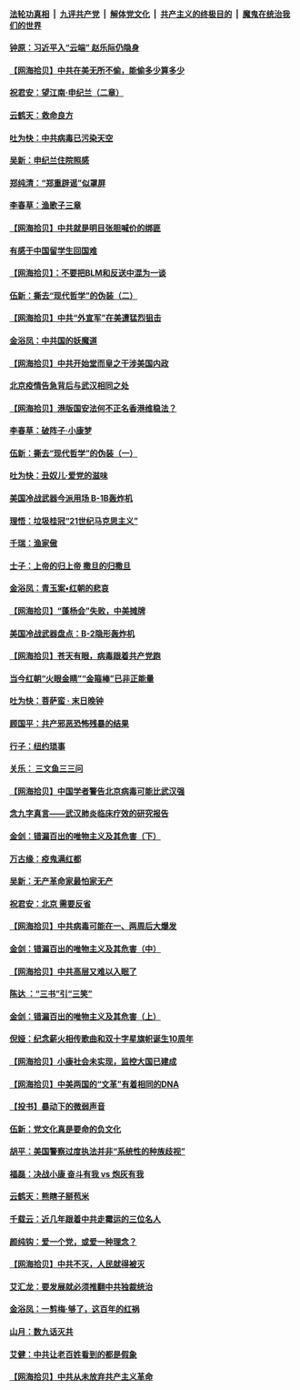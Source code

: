 ####  [法轮功真相](../../../../basic/blob/master/README.md?t=06290502) &nbsp;|&nbsp; [九评共产党](../../../../9ping.md/blob/master/README.md?t=06290502) &nbsp;|&nbsp; [解体党文化](../../../../jtdwh.md/blob/master/README.md?t=06290502)  &nbsp;|&nbsp; [共产主义的终极目的](../../../../gczydzjmd.md/blob/master/README.md?t=06290502) &nbsp;|&nbsp; [魔鬼在统治我们的世界](../../../../mgztzwmdsj.md/blob/master/README.md?t=06290502) 

#### [钟原：习近平入“云端” 赵乐际仍隐身](../pages/nsc993/n12217720.md?t=06290502) 

#### [【网海拾贝】中共在美无所不偷，能偷多少算多少](../pages/nsc993/n12216875.md?t=06290502) 

#### [祝君安：望江南·申纪兰（二章）](../pages/nsc993/n12216556.md?t=06290502) 

#### [云鹤天：救命良方](../pages/nsc993/n12216543.md?t=06290502) 

#### [吐为快：中共病毒已污染天空](../pages/nsc993/n12215786.md?t=06290502) 

#### [吴新：申纪兰住院照感](../pages/nsc993/n12215730.md?t=06290502) 

#### [郑纯清：“郑重辟谣”似罩屏](../pages/nsc993/n12215700.md?t=06290502) 

#### [李春草：渔歌子三章](../pages/nsc993/n12215653.md?t=06290502) 

#### [【网海拾贝】中共就是明目张胆喊价的绑匪](../pages/nsc993/n12215381.md?t=06290502) 

#### [有感于中国留学生回国难](../pages/nsc993/n12212960.md?t=06290502) 

#### [【网海拾贝】：不要把BLM和反送中混为一谈](../pages/nsc993/n12213076.md?t=06290502) 

#### [伍新：撕去“现代哲学”的伪装（二）](../pages/nsc993/n12211310.md?t=06290502) 

#### [【网海拾贝】中共“外宣军”在美遭猛烈狙击](../pages/nsc993/n12211190.md?t=06290502) 

#### [金浴凤：中共国的妖魔道](../pages/nsc993/n12208163.md?t=06290502) 

#### [【网海拾贝】中共开始堂而皇之干涉美国内政](../pages/nsc993/n12205646.md?t=06290502) 

#### [北京疫情告急背后与武汉相同之处](../pages/nsc993/n12201610.md?t=06290502) 

#### [【网海拾贝】港版国安法何不正名香港维稳法？](../pages/nsc993/n12203675.md?t=06290502) 

#### [李春草：破阵子·小康梦](../pages/nsc993/n12202996.md?t=06290502) 

#### [伍新：撕去“现代哲学”的伪装（一）](../pages/nsc993/n12202666.md?t=06290502) 

#### [吐为快：丑奴儿·爱党的滋味](../pages/nsc993/n12202630.md?t=06290502) 

#### [美国冷战武器今派用场 B-1B轰炸机](../pages/nsc993/n12202368.md?t=06290502) 

#### [理悟：垃圾桂冠“21世纪马克思主义”](../pages/nsc993/n12201220.md?t=06290502) 

#### [千瑞：渔家傲](../pages/nsc993/n12201174.md?t=06290502) 

#### [士子：上帝的归上帝 撒旦的归撒旦](../pages/nsc993/n12199902.md?t=06290502) 

#### [金浴凤：青玉案•红朝的悲哀](../pages/nsc993/n12199650.md?t=06290502) 

#### [【网海拾贝】“蓬杨会”失败，中美摊牌](../pages/nsc993/n12199598.md?t=06290502) 

#### [美国冷战武器盘点：B-2隐形轰炸机](../pages/nsc993/n12199226.md?t=06290502) 

#### [【网海拾贝】苍天有眼，病毒跟着共产党跑](../pages/nsc993/n12197648.md?t=06290502) 

#### [当今红朝“火眼金睛”“金箍棒”已非正能量](../pages/nsc993/n12196834.md?t=06290502) 

#### [吐为快：菩萨蛮 · 末日晚钟](../pages/nsc993/n12196689.md?t=06290502) 

#### [顾国平：共产邪恶恐怖残暴的结果](../pages/nsc993/n12195238.md?t=06290502) 

#### [行子：纽约琐事](../pages/nsc993/n12194752.md?t=06290502) 

#### [关乐： 三文鱼三三问](../pages/nsc993/n12194626.md?t=06290502) 

#### [【网海拾贝】中国学者警告北京病毒可能比武汉强](../pages/nsc993/n12193964.md?t=06290502) 

#### [念九字真言——武汉肺炎临床疗效的研究报告](../pages/nsc993/n12190804.md?t=06290502) 

#### [金剑：错漏百出的唯物主义及其危害（下）](../pages/nsc993/n12191909.md?t=06290502) 

#### [万古缘：疫鬼满红都](../pages/nsc993/n12191847.md?t=06290502) 

#### [吴新：无产革命家最怕家无产](../pages/nsc993/n12191806.md?t=06290502) 

#### [祝君安：北京 需要反省](../pages/nsc993/n12191766.md?t=06290502) 

#### [【网海拾贝】中共病毒可能在一、两周后大爆发](../pages/nsc993/n12190517.md?t=06290502) 

#### [金剑：错漏百出的唯物主义及其危害（中）](../pages/nsc993/n12188778.md?t=06290502) 

#### [【网海拾贝】中共高层又难以入眠了](../pages/nsc993/n12188425.md?t=06290502) 

#### [陈达 ：“三书”引“三笑”](../pages/nsc993/n12187929.md?t=06290502) 

#### [金剑：错漏百出的唯物主义及其危害（上）](../pages/nsc993/n12186502.md?t=06290502) 

#### [倪娅：纪念薪火相传歌曲和双十字星旗帜诞生10周年](../pages/nsc993/n12186439.md?t=06290502) 

#### [【网海拾贝】小康社会未实现，监控大国已建成](../pages/nsc993/n12185468.md?t=06290502) 

#### [【网海拾贝】中美两国的“文革”有着相同的DNA](../pages/nsc993/n12184487.md?t=06290502) 

#### [【投书】暴动下的微弱声音](../pages/nsc993/n12183493.md?t=06290502) 

#### [伍新：党文化真是要命的负文化](../pages/nsc993/n12182742.md?t=06290502) 

#### [胡平：美国警察过度执法并非“系统性的种族歧视”](../pages/nsc993/n12182713.md?t=06290502) 

#### [福磊：决战小康 奋斗有我 vs 炮灰有我](../pages/nsc993/n12182693.md?t=06290502) 

#### [云鹤天：熊瞎子掰苞米](../pages/nsc993/n12182680.md?t=06290502) 

#### [千载云：近几年跟着中共走霉运的三位名人](../pages/nsc993/n12182649.md?t=06290502) 

#### [颜纯钩：爱一个党，或爱一种理念？](../pages/nsc993/n12182640.md?t=06290502) 

#### [【网海拾贝】中共不灭，人民就得被灭](../pages/nsc993/n12180698.md?t=06290502) 

#### [艾汇龙：要发展就必须推翻中共独裁统治](../pages/nsc993/n12180647.md?t=06290502) 

#### [金浴凤：一剪梅·够了，这百年的红祸](../pages/nsc993/n12180002.md?t=06290502) 

#### [山月：数九话灭共](../pages/nsc993/n12179940.md?t=06290502) 

#### [艾健：中共让老百姓看到的都是假象](../pages/nsc993/n12179778.md?t=06290502) 

#### [【网海拾贝】中共从未放弃共产主义革命](../pages/nsc993/n12176687.md?t=06290502) 

